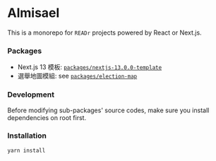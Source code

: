 # Almisael
This is a monorepo for `READr` projects powered by React or Next.js.

### Packages
- Next.js 13 模板: [`packages/nextjs-13.0.0-template`](./packages/nextjs-13.0.0-template)
- 選舉地圖模組: see [`packages/election-map`](./packages/election-map)

### Development

Before modifying sub-packages' source codes, make sure you install dependencies on root first.

### Installation
`yarn install`
